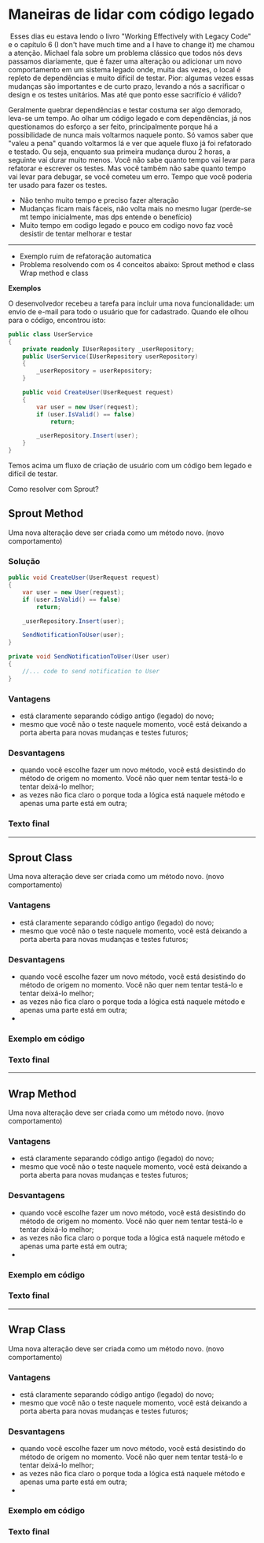# Maneiras de lidar com código legado
​
Esses dias eu estava lendo o livro "Working Effectively with Legacy Code" e o capítulo 6 (I don't have much time and a I have to change it) me chamou a atenção. Michael fala sobre um problema clássico que todos nós devs passamos diariamente, que é fazer uma alteração ou adicionar um novo comportamento em um sistema legado onde, muita das vezes, o local é repleto de dependências e muito difícil de testar. Pior: algumas vezes essas mudanças são importantes e de curto prazo, levando a nós a sacrificar o design e os testes unitários. Mas até que ponto esse sacrifício é válido?
​

Geralmente quebrar dependências e testar costuma ser algo demorado, leva-se um tempo. Ao olhar um código legado e com dependências, já nos questionamos do esforço a ser feito, principalmente porque há a possibilidade de nunca mais voltarmos naquele ponto. Só vamos saber que "valeu a pena" quando voltarmos lá e ver que aquele fluxo já foi refatorado e testado. Ou seja, enquanto sua primeira mudança durou 2 horas, a seguinte vai durar muito menos.
Você não sabe quanto tempo vai levar para refatorar e escrever os testes. Mas você também não sabe quanto tempo vai levar para debugar, se você cometeu um erro. Tempo que você poderia ter usado para fazer os testes.
​
​
* Não tenho muito tempo e preciso fazer alteração
* Mudanças ficam mais fáceis, não volta mais no mesmo lugar (perde-se mt tempo inicialmente, mas dps entende o benefício)
​
* Muito tempo em codigo legado e pouco em codigo novo faz você desistir de tentar melhorar e testar
​
---
- Exemplo ruim de refatoração automatica
- Problema resolvendo com os 4 conceitos abaixo:
Sprout method e class
Wrap method e class

**Exemplos**

O desenvolvedor recebeu a tarefa para incluir uma nova funcionalidade: um envio de e-mail para todo o usuário que for cadastrado. Quando ele olhou para o código, encontrou isto:

```csharp
public class UserService
{
    private readonly IUserRepository _userRepository;
    public UserService(IUserRepository userRepository)
    {
        _userRepository = userRepository;
    }

    public void CreateUser(UserRequest request)
    {
        var user = new User(request);
        if (user.IsValid() == false)
            return;

        _userRepository.Insert(user);
    }
}
```

Temos acima um fluxo de criação de usuário com um código bem legado e difícil de testar.

Como resolver com Sprout?

## Sprout Method
Uma nova alteração deve ser criada como um método novo. (novo comportamento)

### Solução

```csharp
public void CreateUser(UserRequest request)
{
    var user = new User(request);
    if (user.IsValid() == false)
        return;

    _userRepository.Insert(user);

    SendNotificationToUser(user);
}

private void SendNotificationToUser(User user)
{
    //... code to send notification to User
}
```

### Vantagens
- está claramente separando código antigo (legado) do novo;
- mesmo que você não o teste naquele momento, você está deixando a porta aberta para novas mudanças e testes futuros;

### Desvantagens
- quando você escolhe fazer um novo método, você está desistindo do método de origem no momento. Você não quer nem tentar testá-lo e tentar deixá-lo melhor;
- as vezes não fica claro o porque toda a lógica está naquele método e apenas uma parte está em outra;

### Texto final

---
## Sprout Class
Uma nova alteração deve ser criada como um método novo. (novo comportamento)

### Vantagens
- está claramente separando código antigo (legado) do novo;
- mesmo que você não o teste naquele momento, você está deixando a porta aberta para novas mudanças e testes futuros;

### Desvantagens
- quando você escolhe fazer um novo método, você está desistindo do método de origem no momento. Você não quer nem tentar testá-lo e tentar deixá-lo melhor;
- as vezes não fica claro o porque toda a lógica está naquele método e apenas uma parte está em outra;
- 

### Exemplo em código

### Texto final

---
## Wrap Method 
Uma nova alteração deve ser criada como um método novo. (novo comportamento)

### Vantagens
- está claramente separando código antigo (legado) do novo;
- mesmo que você não o teste naquele momento, você está deixando a porta aberta para novas mudanças e testes futuros;

### Desvantagens
- quando você escolhe fazer um novo método, você está desistindo do método de origem no momento. Você não quer nem tentar testá-lo e tentar deixá-lo melhor;
- as vezes não fica claro o porque toda a lógica está naquele método e apenas uma parte está em outra;
- 

### Exemplo em código

### Texto final

---
## Wrap Class 
Uma nova alteração deve ser criada como um método novo. (novo comportamento)

### Vantagens
- está claramente separando código antigo (legado) do novo;
- mesmo que você não o teste naquele momento, você está deixando a porta aberta para novas mudanças e testes futuros;

### Desvantagens
- quando você escolhe fazer um novo método, você está desistindo do método de origem no momento. Você não quer nem tentar testá-lo e tentar deixá-lo melhor;
- as vezes não fica claro o porque toda a lógica está naquele método e apenas uma parte está em outra;
- 

### Exemplo em código

### Texto final